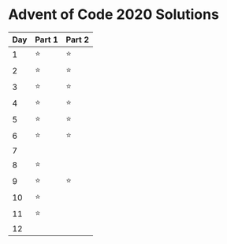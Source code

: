 # Advent of Code 2020 Solutions

| Day | Part 1 | Part 2 |
| --- | ------ | ------ |
| 1   | ⭐     | ⭐     |
| 2   | ⭐     | ⭐     |
| 3   | ⭐     | ⭐     |
| 4   | ⭐     | ⭐     |
| 5   | ⭐     | ⭐     |
| 6   | ⭐     | ⭐     |
| 7   |        |        |
| 8   | ⭐     |        |
| 9   | ⭐     | ⭐     |
| 10  | ⭐     |        |
| 11  | ⭐     |        |
| 12  |        |        |

